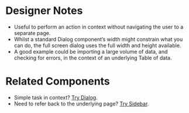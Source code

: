 # Designer Notes
- Useful to perform an action in context without navigating the user to a separate page.
- Whilst a standard Dialog component’s width might constrain what you can do, the full screen dialog uses the full width and height available.
- A good example could be importing a large volume of data, and checking for errors, in the context of an underlying Table of data.

# Related Components
- Simple task in context? [Try Dialog](/components/dialog "Try Dialog").
- Need to refer back to the underlying page? [Try Sidebar](/components/sidebar "Try Sidebar").
